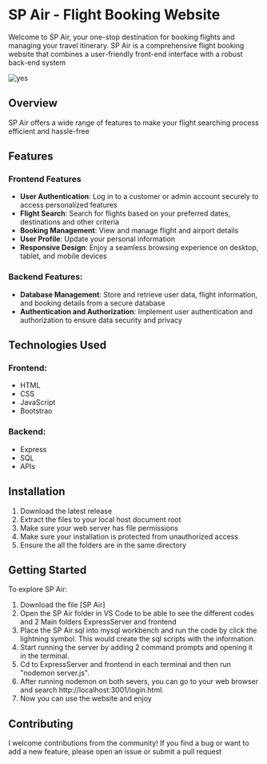 # SP Air - Flight Booking Website

Welcome to SP Air, your one-stop destination for booking flights and managing your travel itinerary. SP Air is a comprehensive flight booking website that combines a user-friendly front-end interface with a robust back-end system

![yes](https://github.com/MuhdNaufalTaib/SP-Air/assets/166147477/96ed6790-1c45-423d-814f-00b031979167)

## Overview

SP Air offers a wide range of features to make your flight searching process efficient and hassle-free

## Features

### Frontend Features
- **User Authentication**: Log in to a customer or admin account securely to access personalized features
- **Flight Search**: Search for flights based on your preferred dates, destinations and other criteria
- **Booking Management**: View and manage flight and airport details
- **User Profile**: Update your personal information
- **Responsive Design**: Enjoy a seamless browsing experience on desktop, tablet, and mobile devices

### Backend Features:
- **Database Management**: Store and retrieve user data, flight information, and booking details from a secure database
- **Authentication and Authorization**: Implement user authentication and authorization to ensure data security and privacy

## Technologies Used

### Frontend:
- HTML
- CSS 
- JavaScript 
- Bootstrao
### Backend:
- Express
- SQL
- APIs

## Installation

1. Download the latest release
2. Extract the files to your local host document root
3. Make sure your web server has file permissions
4. Make sure your installation is protected from unauthorized access
5. Ensure the all the folders are in the same directory

## Getting Started

To explore SP Air:

1. Download the file [SP Air]
2. Open the SP Air folder in VS Code to be able to see the different codes and 2 Main folders ExpressServer and frontend
3. Place the SP Air.sql into mysql workbench and run the code by click the lightning symbol. This would create the sql scripts with the information.
4. Start running the server by adding 2 command prompts and opening it in the terminal.
5. Cd to ExpressServer and frontend in each terminal and then run "nodemon server.js".
6. After running nodemon on both severs, you can go to your web browser and search http://localhost:3001/login.html.
7. Now you can use the website and enjoy

## Contributing
I welcome contributions from the community! If you find a bug or want to add a new feature, please open an issue or submit a pull request

